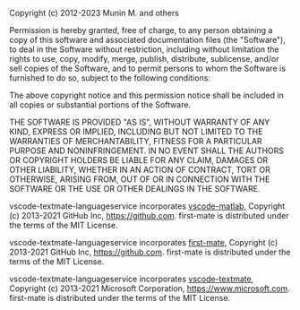 Copyright (c) 2012-2023 Munin M. and others

Permission is hereby granted, free of charge, to any person obtaining
a copy of this software and associated documentation files (the
"Software"), to deal in the Software without restriction, including
without limitation the rights to use, copy, modify, merge, publish,
distribute, sublicense, and/or sell copies of the Software, and to
permit persons to whom the Software is furnished to do so, subject to
the following conditions:

The above copyright notice and this permission notice shall be
included in all copies or substantial portions of the Software.

THE SOFTWARE IS PROVIDED "AS IS", WITHOUT WARRANTY OF ANY KIND,
EXPRESS OR IMPLIED, INCLUDING BUT NOT LIMITED TO THE WARRANTIES OF
MERCHANTABILITY, FITNESS FOR A PARTICULAR PURPOSE AND
NONINFRINGEMENT. IN NO EVENT SHALL THE AUTHORS OR COPYRIGHT HOLDERS BE
LIABLE FOR ANY CLAIM, DAMAGES OR OTHER LIABILITY, WHETHER IN AN ACTION
OF CONTRACT, TORT OR OTHERWISE, ARISING FROM, OUT OF OR IN CONNECTION
WITH THE SOFTWARE OR THE USE OR OTHER DEALINGS IN THE SOFTWARE.

vscode-textmate-languageservice incorporates [vscode-matlab](https://github.com/Gimly/vscode-matlab/tree/8ac2c2c/src),
Copyright (c) 2013-2021 GitHub Inc, https://github.com.
first-mate is distributed under the terms of the MIT License.

vscode-textmate-languageservice incorporates [first-mate](https://github.com/atom/first-mate/tree/v7.4.2/src),
Copyright (c) 2013-2021 GitHub Inc, https://github.com.
first-mate is distributed under the terms of the MIT License.

vscode-textmate-languageservice incorporates [vscode-textmate](https://github.com/microsoft/vscode-textmate/tree/v5.5.0/src),
Copyright (c) 2013-2021 Microsoft Corporation, https://www.microsoft.com.
first-mate is distributed under the terms of the MIT License.
